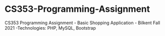# CS353-Programming-Assignment
CS353 Programming Assignment - Basic Shopping Application - Bilkent Fall 2021
-Technologies: PHP, MySQL, Bootstrap
